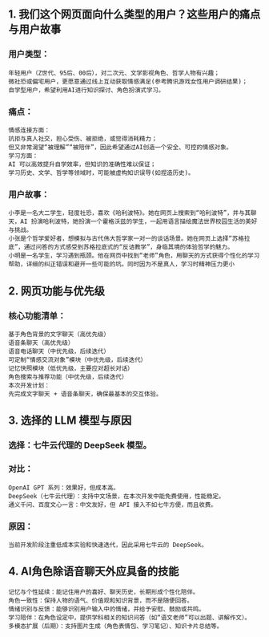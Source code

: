 ## 1. 我们这个网页面向什么类型的用户？这些用户的痛点与用户故事
### 用户类型：
    年轻用户（Z世代、95后、00后），对二次元、文学影视角色、哲学人物有兴趣；
    微社恐或偏宅用户，更愿意通过线上互动获取情感满足(参考腾讯游戏女性用户调研结果)；
    自学型用户，希望利用AI进行知识探讨、角色扮演式学习。
### 痛点：
    情感连接方面：
    抗拒与真人社交，担心受伤、被拒绝，或觉得消耗精力；
    但又非常渴望“被理解”“被陪伴”，因此希望通过AI创造一个安全、可控的情感对象。
    学习方面：
    AI 可以高效提升自学效率，但知识的准确性难以保证；
    学习历史、文学、哲学等领域时，可能被虚构知识误导(如捏造历史)。
### 用户故事：
    小李是一名大二学生，轻度社恐，喜欢《哈利波特》。她在网页上搜索到“哈利波特”，并与其聊天，AI 扮演哈利波特，她扮演一个霍格沃兹的学生，一起用语言描绘魔法世界校园生活的美好与挑战。
    小张是个哲学爱好者，想模拟与古代伟大哲学家一对一的谈话场景。她在网页上选择“苏格拉底”，通过问答的方式感受到苏格拉底式的“反诘教学”，身临其境的体验哲学的魅力。
    小明是一名学生，学习遇到瓶颈。他在网页中找到“老师”角色，用聊天的方式获得个性化的学习帮助，详细的纠正错误和避开一些可能的坑。同时因为不是真人，学习时精神压力更小

## 2. 网页功能与优先级
###  核心功能清单：
    基于角色背景的文字聊天（高优先级）
    语音条聊天（高优先级）
    语音电话聊天（中优先级，后续迭代）
    可定制“情感交流对象”模块（中优先级，后续迭代）
    记忆快照模块（低优先级，主要应对超长对话）
    角色搜索与推荐功能（中优先级，后续迭代）
    本次开发计划：
    先完成文字聊天 + 语音条聊天，确保最基本的交互体验。

## 3. 选择的 LLM 模型与原因
### 选择：七牛云代理的 DeepSeek 模型。
### 对比：
    OpenAI GPT 系列：效果好，但成本高。
    DeepSeek（七牛云代理）：支持中文场景，在本次开发中能免费使用，性能稳定。
    通义千问、百度文心一言：中文友好，但 API 接入不如七牛方便，而且收费。
### 原因：
    当前开发阶段注重低成本实验和快速迭代，因此采用七牛云的 DeepSeek。

## 4. AI角色除语音聊天外应具备的技能
    记忆与个性延续：能记住用户的喜好、聊天历史，长期形成个性化陪伴。
    角色一致性：保持人物的语气、价值观和知识背景，而不是随便回答。
    情绪识别与反馈：能够识别用户输入中的情绪，并给予安慰、鼓励或共鸣。
    学习陪伴：在角色设定中，提供学科相关的知识问答（如“语文老师”可以出题、讲解作文）。
    多模态扩展（后期）：支持图片生成（角色表情包、学习笔记）、知识卡片总结等。